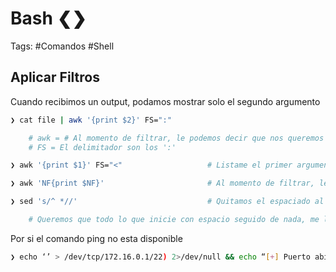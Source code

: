 # Bash ❮❯

Tags: #Comandos #Shell 

## Aplicar Filtros 

Cuando recibimos un output, podamos mostrar solo el segundo argumento 
```bash
❯ cat file | awk '{print $2}' FS=":"

	# awk = # Al momento de filtrar, le podemos decir que nos queremos quedar con el segundo argumento
	# FS = El delimitador son los ':'
```

```bash
❯ awk '{print $1}' FS="<"                   # Listame el primer argumento (izquierda a derecha), tomando el simbolo '<' como delimitador 
```

```bash
❯ awk 'NF{print $NF}'                       # Al momento de filtrar, le podemos decir que nos queremos quedar con el ultimo argumento
```

```bash
❯ sed 's/^ *//'                             # Quitamos el espaciado al principio de un otuput

	# Queremos que todo lo que inicie con espacio seguido de nada, me lo quite 
```

Por si el comando ping no esta disponible
```bash
❯ echo ‘’ > /dev/tcp/172.16.0.1/22) 2>/dev/null && echo “[+] Puerto abierto” || echo “[+] Puerto cerrado”
```


